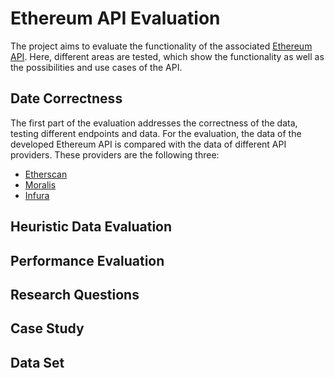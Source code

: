 # Ethereum API Evaluation

The project aims to evaluate the functionality of the associated [Ethereum API](https://github.com/fabian253/ethereum_api). Here, different areas are tested, which show the functionality as well as the possibilities and use cases of the API.

## Date Correctness

The first part of the evaluation addresses the correctness of the data, testing different endpoints and data. For the evaluation, the data of the developed Ethereum API is compared with the data of different API providers. These providers are the following three:

- [Etherscan](https://etherscan.io)
- [Moralis](https://moralis.io)
- [Infura](https://www.infura.io)

## Heuristic Data Evaluation

## Performance Evaluation

## Research Questions

## Case Study

## Data Set
